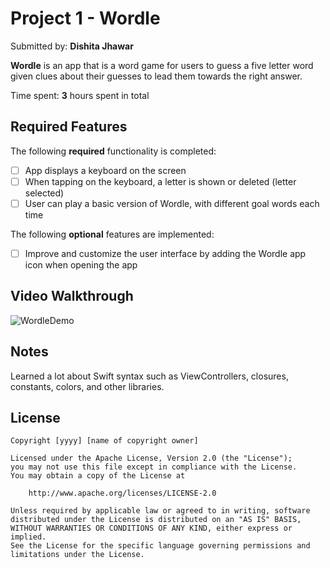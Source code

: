 # Project 1 - Wordle

Submitted by: **Dishita Jhawar**

**Wordle** is an app that is a word game for users to guess a five letter word given clues about their guesses to lead them towards the right answer. 

Time spent: **3** hours spent in total

## Required Features

The following **required** functionality is completed:

- [ ] App displays a keyboard on the screen
- [ ] When tapping on the keyboard, a letter is shown or deleted (letter selected)
- [ ] User can play a basic version of Wordle, with different goal words each time

The following **optional** features are implemented:

- [ ] Improve and customize the user interface by adding the Wordle app icon when opening the app

## Video Walkthrough

![WordleDemo](https://github.com/user-attachments/assets/1d0cfd5d-f060-4f15-8a6f-4b85393343ed)

## Notes

Learned a lot about Swift syntax such as ViewControllers, closures, constants, colors, and other libraries. 

## License

    Copyright [yyyy] [name of copyright owner]

    Licensed under the Apache License, Version 2.0 (the "License");
    you may not use this file except in compliance with the License.
    You may obtain a copy of the License at

        http://www.apache.org/licenses/LICENSE-2.0

    Unless required by applicable law or agreed to in writing, software
    distributed under the License is distributed on an "AS IS" BASIS,
    WITHOUT WARRANTIES OR CONDITIONS OF ANY KIND, either express or implied.
    See the License for the specific language governing permissions and
    limitations under the License.
